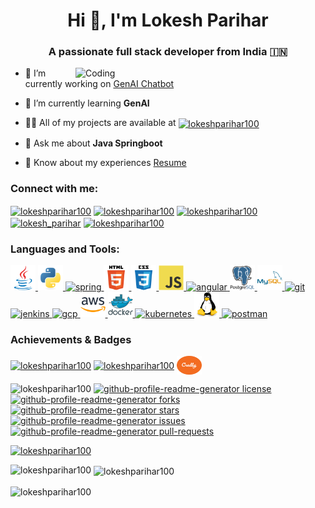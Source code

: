 <h1 align="center">Hi 👋, I'm Lokesh Parihar</h1>
<h3 align="center">A passionate full stack developer from India 🇮🇳</h3>
<img align ="right" alt = "Coding" width="400" src = "https://c.tenor.com/bQCwwu0yF90AAAAi/developer-workstation.gif">

- 🔭 I’m currently working on [GenAI Chatbot](https://github.com/lokeshparihar100/GenAI_ChatBot)

- 🌱 I’m currently learning **GenAI**

- 👨‍💻 All of my projects are available at <a href="https://github.com/lokeshparihar100/" target="blank"><img align="center" src="https://raw.githubusercontent.com/rahuldkjain/github-profile-readme-generator/master/src/images/icons/Social/github.svg" alt="lokeshparihar100" height="20" width="20" /></a>

- 💬 Ask me about **Java Springboot**

- 📄 Know about my experiences [Resume](https://drive.google.com/drive/folders/1-4jJbpMwnbnxOOKUc2oiYS_vNMEg1Hix?usp=sharing)

<!-- Connect with me -->
<h3 align="left">Connect with me:</h3>
<p align="left">
<a href="https://linkedin.com/in/lokeshparihar100" target="_blank"><img align="center" src="https://raw.githubusercontent.com/rahuldkjain/github-profile-readme-generator/master/src/images/icons/Social/linked-in-alt.svg" alt="lokeshparihar100" height="30" width="40" /></a>
<a href="https://instagram.com/lokeshparihar100" target="_blank"><img align="center" src="https://raw.githubusercontent.com/rahuldkjain/github-profile-readme-generator/master/src/images/icons/Social/instagram.svg" alt="lokeshparihar100" height="30" width="40" /></a>
<a href="https://www.youtube.com/@Lokeshparihar100" target="_blank"><img align="center" src="https://raw.githubusercontent.com/rahuldkjain/github-profile-readme-generator/master/src/images/icons/Social/youtube.svg" alt="lokeshparihar100" height="30" width="40" /></a>
<a href="https://twitter.com/lokesh_parihar" target="_blank"><img align="center" src="https://raw.githubusercontent.com/rahuldkjain/github-profile-readme-generator/master/src/images/icons/Social/twitter.svg" alt="lokesh_parihar" height="30" width="40" /></a>
<a href="https://fb.com/lokeshparihar100" target="_blank"><img align="center" src="https://raw.githubusercontent.com/rahuldkjain/github-profile-readme-generator/master/src/images/icons/Social/facebook.svg" alt="lokeshparihar100" height="30" width="40" /></a>
</p>

<!-- Languages and Tools -->
<h3 align="left">Languages and Tools:</h3>
<p align="left">
<a href="https://www.java.com" target="_blank" rel="noreferrer"> <img src="https://raw.githubusercontent.com/devicons/devicon/master/icons/java/java-original.svg" alt="java" width="40" height="40"/> </a> 
<a href="https://www.python.org" target="_blank" rel="noreferrer"> <img src="https://raw.githubusercontent.com/devicons/devicon/master/icons/python/python-original.svg" alt="python" width="40" height="40"/> </a> 
<a href="https://spring.io/" target="_blank" rel="noreferrer"> <img src="https://www.vectorlogo.zone/logos/springio/springio-icon.svg" alt="spring" width="40" height="40"/> </a>
<a href="https://www.w3schools.com/html/" target="_blank" rel="noreferrer"> <img src="https://raw.githubusercontent.com/devicons/devicon/master/icons/html5/html5-original-wordmark.svg" alt="html5" width="40" height="40"/> </a> 
<a href="https://www.w3schools.com/css/" target="_blank" rel="noreferrer"> <img src="https://raw.githubusercontent.com/devicons/devicon/master/icons/css3/css3-original-wordmark.svg" alt="css3" width="40" height="40"/> </a> 
<a href="https://w3schools.com/js/" target="_blank" rel="noreferrer"> <img src="https://raw.githubusercontent.com/devicons/devicon/master/icons/javascript/javascript-original.svg" alt="javascript" width="40" height="40"/> </a> 
<a href="https://angular.io" target="_blank" rel="noreferrer"> <img src="https://angular.io/assets/images/logos/angular/angular.svg" alt="angular" width="40" height="40"/> </a> 
<a href="https://www.postgresql.org" target="_blank" rel="noreferrer"> <img src="https://raw.githubusercontent.com/devicons/devicon/master/icons/postgresql/postgresql-original-wordmark.svg" alt="postgresql" width="40" height="40"/> </a> 
<a href="https://www.mysql.com/" target="_blank" rel="noreferrer"> <img src="https://raw.githubusercontent.com/devicons/devicon/master/icons/mysql/mysql-original-wordmark.svg" alt="mysql" width="40" height="40"/> </a> 
<a href="https://git-scm.com/" target="_blank" rel="noreferrer"> <img src="https://www.vectorlogo.zone/logos/git-scm/git-scm-icon.svg" alt="git" width="40" height="40"/> </a> 
<a href="https://www.jenkins.io" target="_blank" rel="noreferrer"> <img src="https://www.vectorlogo.zone/logos/jenkins/jenkins-icon.svg" alt="jenkins" width="40" height="40"/> </a> 
<a href="https://cloud.google.com" target="_blank" rel="noreferrer"> <img src="https://www.vectorlogo.zone/logos/google_cloud/google_cloud-icon.svg" alt="gcp" width="40" height="40"/> </a> 
<a href="https://aws.amazon.com" target="_blank" rel="noreferrer"> <img src="https://raw.githubusercontent.com/devicons/devicon/master/icons/amazonwebservices/amazonwebservices-original-wordmark.svg" alt="aws" width="40" height="40"/> </a> 
<a href="https://www.docker.com/" target="_blank" rel="noreferrer"> <img src="https://raw.githubusercontent.com/devicons/devicon/master/icons/docker/docker-original-wordmark.svg" alt="docker" width="40" height="40"/> </a> 
<a href="https://kubernetes.io" target="_blank" rel="noreferrer"> <img src="https://www.vectorlogo.zone/logos/kubernetes/kubernetes-icon.svg" alt="kubernetes" width="40" height="40"/> </a> 
<a href="https://www.linux.org/" target="_blank" rel="noreferrer"> <img src="https://raw.githubusercontent.com/devicons/devicon/master/icons/linux/linux-original.svg" alt="linux" width="40" height="40"/> </a> 
<a href="https://postman.com" target="_blank" rel="noreferrer"> <img src="https://www.vectorlogo.zone/logos/getpostman/getpostman-icon.svg" alt="postman" width="40" height="40"/> </a>
</p>

<!-- Achievements & Badges -->
<h3 align="left">Achievements & Badges</h3>
<p align="left">
<a href="https://www.leetcode.com/lokeshparihar100" target="_blank"><img align="center" src="https://raw.githubusercontent.com/rahuldkjain/github-profile-readme-generator/master/src/images/icons/Social/leet-code.svg" alt="lokeshparihar100" height="30" width="40" /></a>
<a href="https://www.hackerrank.com/lokeshparihar100" target="_blank"><img align="center" src="https://raw.githubusercontent.com/rahuldkjain/github-profile-readme-generator/master/src/images/icons/Social/hackerrank.svg" alt="lokeshparihar100" height="30" width="40" /></a>
<a href="https://www.credly.com/users/lokeshparihar100" target="_blank"><img align="center" src="images/credly.svg" alt="lokeshparihar100" height="30" width="40" /></a>
</p>

<!-- GitHub States -->
<p align="left"> <img src="https://komarev.com/ghpvc/?username=lokeshparihar100&label=Profile%20views&color=0e75b6&style=flat" alt="lokeshparihar100" />
<a href="https://github.com/lokeshparihar100/GenAI_ChatBot/blob/master/LICENSE" target="blank">
<img src="https://img.shields.io/github/license/lokeshparihar100/GenAI_ChatBot?style=flat-square" alt="github-profile-readme-generator license" />
</a>
<a href="https://github.com/lokeshparihar100/GenAI_ChatBot/fork" target="blank">
<img src="https://img.shields.io/github/forks/lokeshparihar100/GenAI_ChatBot?style=flat-square" alt="github-profile-readme-generator forks"/>
</a>
<a href="https://github.com/lokeshparihar100/GenAI_ChatBot/stargazers" target="blank">
<img src="https://img.shields.io/github/stars/lokeshparihar100/GenAI_ChatBot?style=flat-square" alt="github-profile-readme-generator stars"/>
</a>
<a href="https://github.com/lokeshparihar100/GenAI_ChatBot/issues" target="blank">
<img src="https://img.shields.io/github/issues/lokeshparihar100/GenAI_ChatBot?style=flat-square" alt="github-profile-readme-generator issues"/>
</a>
<a href="https://github.com/lokeshparihar100/GenAI_ChatBot/pulls" target="blank">
<img src="https://img.shields.io/github/issues-pr/lokeshparihar100/GenAI_ChatBot?style=flat-square" alt="github-profile-readme-generator pull-requests"/>
</a>
<!-- <a href="https://discord.gg/HHMs7Eg" target="blank">
<img src="https://img.shields.io/discord/735303195105951764?label=Join%20Community&logo=discord&style=flat-square" alt="join discord community of github profile readme generator"/>
</a> -->
</p>
<p align="left"> <a href="https://github.com/ryo-ma/github-profile-trophy"><img src="https://github-profile-trophy.vercel.app/?username=lokeshparihar100" alt="lokeshparihar100" /></a> </p>

<p><img align="left" src="https://github-readme-stats.vercel.app/api/top-langs?username=lokeshparihar100&show_icons=true&locale=en&layout=compact" alt="lokeshparihar100" /></p>

<p>&nbsp;<img align="center" src="https://github-readme-stats.vercel.app/api?username=lokeshparihar100&show_icons=true&locale=en" alt="lokeshparihar100" /></p>

<p><img align="center" src="https://github-readme-streak-stats.herokuapp.com/?user=lokeshparihar100&" alt="lokeshparihar100" /></p>

<!-- Creadit: https://github.com/rahuldkjain/github-profile-readme-generator -->
